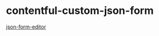 # contentful-custom-json-form

[json-form-editor](https://github.com/contentful/extensions/tree/master/samples/json-form-editor)

